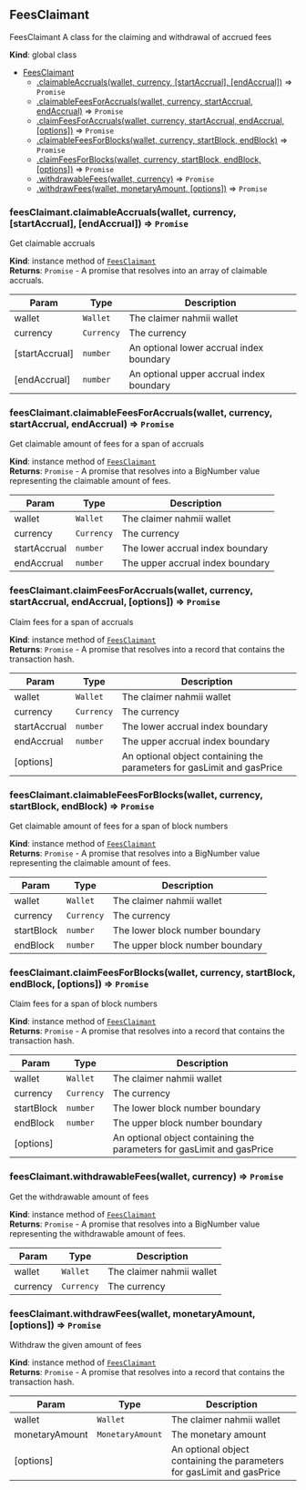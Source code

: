 <a name="module_nahmii-sdk"></a>

## FeesClaimant
FeesClaimant
A class for the claiming and withdrawal of accrued fees

**Kind**: global class  

* [FeesClaimant](#module_nahmii-sdk)
    * [.claimableAccruals(wallet, currency, [startAccrual], [endAccrual])](#module_nahmii-sdk+claimableAccruals) ⇒ <code>Promise</code>
    * [.claimableFeesForAccruals(wallet, currency, startAccrual, endAccrual)](#module_nahmii-sdk+claimableFeesForAccruals) ⇒ <code>Promise</code>
    * [.claimFeesForAccruals(wallet, currency, startAccrual, endAccrual, [options])](#module_nahmii-sdk+claimFeesForAccruals) ⇒ <code>Promise</code>
    * [.claimableFeesForBlocks(wallet, currency, startBlock, endBlock)](#module_nahmii-sdk+claimableFeesForBlocks) ⇒ <code>Promise</code>
    * [.claimFeesForBlocks(wallet, currency, startBlock, endBlock, [options])](#module_nahmii-sdk+claimFeesForBlocks) ⇒ <code>Promise</code>
    * [.withdrawableFees(wallet, currency)](#module_nahmii-sdk+withdrawableFees) ⇒ <code>Promise</code>
    * [.withdrawFees(wallet, monetaryAmount, [options])](#module_nahmii-sdk+withdrawFees) ⇒ <code>Promise</code>

<a name="module_nahmii-sdk+claimableAccruals"></a>

### feesClaimant.claimableAccruals(wallet, currency, [startAccrual], [endAccrual]) ⇒ <code>Promise</code>
Get claimable accruals

**Kind**: instance method of [<code>FeesClaimant</code>](#module_nahmii-sdk)  
**Returns**: <code>Promise</code> - A promise that resolves into an array of claimable accruals.  

| Param | Type | Description |
| --- | --- | --- |
| wallet | <code>Wallet</code> | The claimer nahmii wallet |
| currency | <code>Currency</code> | The currency |
| [startAccrual] | <code>number</code> | An optional lower accrual index boundary |
| [endAccrual] | <code>number</code> | An optional upper accrual index boundary |

<a name="module_nahmii-sdk+claimableFeesForAccruals"></a>

### feesClaimant.claimableFeesForAccruals(wallet, currency, startAccrual, endAccrual) ⇒ <code>Promise</code>
Get claimable amount of fees for a span of accruals

**Kind**: instance method of [<code>FeesClaimant</code>](#module_nahmii-sdk)  
**Returns**: <code>Promise</code> - A promise that resolves into a BigNumber value representing the claimable amount of fees.  

| Param | Type | Description |
| --- | --- | --- |
| wallet | <code>Wallet</code> | The claimer nahmii wallet |
| currency | <code>Currency</code> | The currency |
| startAccrual | <code>number</code> | The lower accrual index boundary |
| endAccrual | <code>number</code> | The upper accrual index boundary |

<a name="module_nahmii-sdk+claimFeesForAccruals"></a>

### feesClaimant.claimFeesForAccruals(wallet, currency, startAccrual, endAccrual, [options]) ⇒ <code>Promise</code>
Claim fees for a span of accruals

**Kind**: instance method of [<code>FeesClaimant</code>](#module_nahmii-sdk)  
**Returns**: <code>Promise</code> - A promise that resolves into a record that contains the transaction hash.  

| Param | Type | Description |
| --- | --- | --- |
| wallet | <code>Wallet</code> | The claimer nahmii wallet |
| currency | <code>Currency</code> | The currency |
| startAccrual | <code>number</code> | The lower accrual index boundary |
| endAccrual | <code>number</code> | The upper accrual index boundary |
| [options] |  | An optional object containing the parameters for gasLimit and gasPrice |

<a name="module_nahmii-sdk+claimableFeesForBlocks"></a>

### feesClaimant.claimableFeesForBlocks(wallet, currency, startBlock, endBlock) ⇒ <code>Promise</code>
Get claimable amount of fees for a span of block numbers

**Kind**: instance method of [<code>FeesClaimant</code>](#module_nahmii-sdk)  
**Returns**: <code>Promise</code> - A promise that resolves into a BigNumber value representing the claimable amount of fees.  

| Param | Type | Description |
| --- | --- | --- |
| wallet | <code>Wallet</code> | The claimer nahmii wallet |
| currency | <code>Currency</code> | The currency |
| startBlock | <code>number</code> | The lower block number boundary |
| endBlock | <code>number</code> | The upper block number boundary |

<a name="module_nahmii-sdk+claimFeesForBlocks"></a>

### feesClaimant.claimFeesForBlocks(wallet, currency, startBlock, endBlock, [options]) ⇒ <code>Promise</code>
Claim fees for a span of block numbers

**Kind**: instance method of [<code>FeesClaimant</code>](#module_nahmii-sdk)  
**Returns**: <code>Promise</code> - A promise that resolves into a record that contains the transaction hash.  

| Param | Type | Description |
| --- | --- | --- |
| wallet | <code>Wallet</code> | The claimer nahmii wallet |
| currency | <code>Currency</code> | The currency |
| startBlock | <code>number</code> | The lower block number boundary |
| endBlock | <code>number</code> | The upper block number boundary |
| [options] |  | An optional object containing the parameters for gasLimit and gasPrice |

<a name="module_nahmii-sdk+withdrawableFees"></a>

### feesClaimant.withdrawableFees(wallet, currency) ⇒ <code>Promise</code>
Get the withdrawable amount of fees

**Kind**: instance method of [<code>FeesClaimant</code>](#module_nahmii-sdk)  
**Returns**: <code>Promise</code> - A promise that resolves into a BigNumber value representing the withdrawable amount of fees.  

| Param | Type | Description |
| --- | --- | --- |
| wallet | <code>Wallet</code> | The claimer nahmii wallet |
| currency | <code>Currency</code> | The currency |

<a name="module_nahmii-sdk+withdrawFees"></a>

### feesClaimant.withdrawFees(wallet, monetaryAmount, [options]) ⇒ <code>Promise</code>
Withdraw the given amount of fees

**Kind**: instance method of [<code>FeesClaimant</code>](#module_nahmii-sdk)  
**Returns**: <code>Promise</code> - A promise that resolves into a record that contains the transaction hash.  

| Param | Type | Description |
| --- | --- | --- |
| wallet | <code>Wallet</code> | The claimer nahmii wallet |
| monetaryAmount | <code>MonetaryAmount</code> | The monetary amount |
| [options] |  | An optional object containing the parameters for gasLimit and gasPrice |

